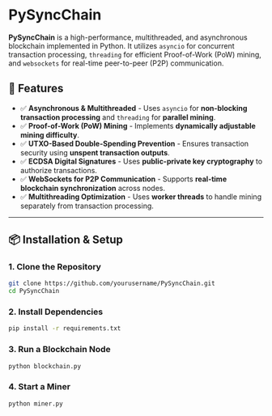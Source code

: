 # PySyncChain

**PySyncChain** is a high-performance, multithreaded, and asynchronous blockchain implemented in Python. It utilizes `asyncio` for concurrent transaction processing, `threading` for efficient Proof-of-Work (PoW) mining, and `websockets` for real-time peer-to-peer (P2P) communication.

## 🚀 Features

- ✅ **Asynchronous & Multithreaded** - Uses `asyncio` for **non-blocking transaction processing** and `threading` for **parallel mining**.
- ✅ **Proof-of-Work (PoW) Mining** - Implements **dynamically adjustable mining difficulty**.
- ✅ **UTXO-Based Double-Spending Prevention** - Ensures transaction security using **unspent transaction outputs**.
- ✅ **ECDSA Digital Signatures** - Uses **public-private key cryptography** to authorize transactions.
- ✅ **WebSockets for P2P Communication** - Supports **real-time blockchain synchronization** across nodes.
- ✅ **Multithreading Optimization** - Uses **worker threads** to handle mining separately from transaction processing.

---

## 📦 Installation & Setup

### **1. Clone the Repository**
```bash
git clone https://github.com/yourusername/PySyncChain.git
cd PySyncChain
```

### **2. Install Dependencies**
```bash
pip install -r requirements.txt
```

### **3. Run a Blockchain Node**
```bash
python blockchain.py
```

### **4. Start a Miner**
```bash
python miner.py
```
